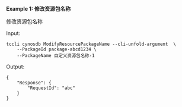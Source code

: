 **Example 1: 修改资源包名称**

修改资源包名称

Input: 

```
tccli cynosdb ModifyResourcePackageName --cli-unfold-argument  \
    --PackageId package-abcd1234 \
    --PackageName 自定义资源包名称-1
```

Output: 
```
{
    "Response": {
        "RequestId": "abc"
    }
}
```

